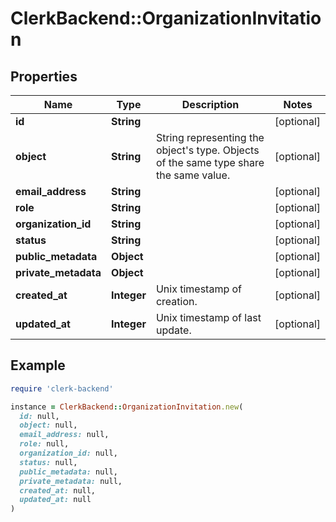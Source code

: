 # ClerkBackend::OrganizationInvitation

## Properties

| Name | Type | Description | Notes |
| ---- | ---- | ----------- | ----- |
| **id** | **String** |  | [optional] |
| **object** | **String** | String representing the object&#39;s type. Objects of the same type share the same value.  | [optional] |
| **email_address** | **String** |  | [optional] |
| **role** | **String** |  | [optional] |
| **organization_id** | **String** |  | [optional] |
| **status** | **String** |  | [optional] |
| **public_metadata** | **Object** |  | [optional] |
| **private_metadata** | **Object** |  | [optional] |
| **created_at** | **Integer** | Unix timestamp of creation. | [optional] |
| **updated_at** | **Integer** | Unix timestamp of last update. | [optional] |

## Example

```ruby
require 'clerk-backend'

instance = ClerkBackend::OrganizationInvitation.new(
  id: null,
  object: null,
  email_address: null,
  role: null,
  organization_id: null,
  status: null,
  public_metadata: null,
  private_metadata: null,
  created_at: null,
  updated_at: null
)
```

